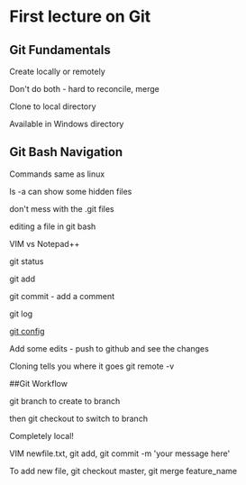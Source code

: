 # First lecture on Git

## Git Fundamentals


Create locally or remotely

Don't do both - hard to reconcile, merge

Clone to local directory

Available in Windows directory

## Git Bash Navigation

Commands same as linux 

ls -a can show some hidden files

don't mess with the .git files

editing a file in git bash
  
  VIM vs Notepad++
  
  git status 
  
  git add
  
  git commit - add a comment

  git log
  
 [git config](https://git-scm.com/book/en/v2/Customizing-Git-Git-Configuration, "git config")

Add some edits - push to github and see the changes

Cloning tells you where it goes  git remote -v

##Git Workflow

git branch to create to branch

then git checkout to switch to branch

Completely local!

VIM newfile.txt, git add, git commit -m 'your message here'

To add new file, git checkout master, git merge feature_name






